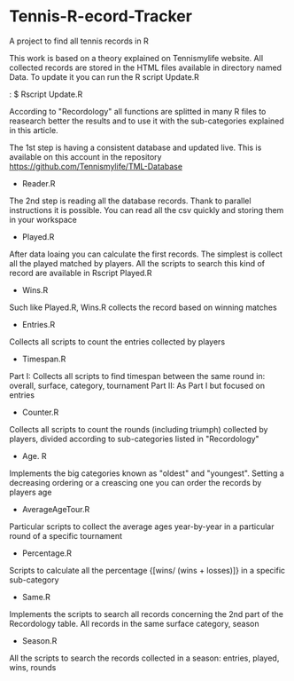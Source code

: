 # Tennis-R-ecord-Tracker
A project to find all tennis records in R

This work is based on a theory explained on Tennismylife website. All collected records are stored in the HTML files available in directory named Data. To update it you can run the R script Update.R

: $ Rscript Update.R

According to "Recordology" all functions are splitted in many R files to reasearch better the results and to use it with the sub-categories explained in this article.

The 1st step is having a consistent database and updated live. This is available on this account in the repository https://github.com/Tennismylife/TML-Database

* Reader.R 

The 2nd step is reading all the database records. Thank to parallel instructions it is possible. You can read all the csv quickly and storing them in your workspace


* Played.R

After data loaing you can calculate the first records. The simplest is collect all the played matched by players. All the scripts to search this kind of record are available in Rscript Played.R

* Wins.R

Such like Played.R, Wins.R collects the record based on winning matches

* Entries.R

Collects all scripts to count the entries collected by players

* Timespan.R

Part I: Collects all scripts to find timespan between the same round in: overall, surface, category, tournament
Part II: As Part I but focused on entries

* Counter.R

Collects all scripts to count the rounds (including triumph) collected by players, divided according to sub-categories listed in "Recordology"

* Age. R

Implements the big categories known as "oldest" and "youngest". Setting a decreasing ordering or a creascing one you can order the records by players age


* AverageAgeTour.R

Particular scripts to collect the average ages year-by-year in a particular round of a specific tournament

* Percentage.R

Scripts to calculate all the percentage {[wins/ (wins + losses)]} in a specific sub-category

* Same.R

Implements the scripts to search all records concerning the 2nd part of the Recordology table. All records in the same surface  category, season

* Season.R

All the scripts to search the records collected in a season: entries, played, wins, rounds



